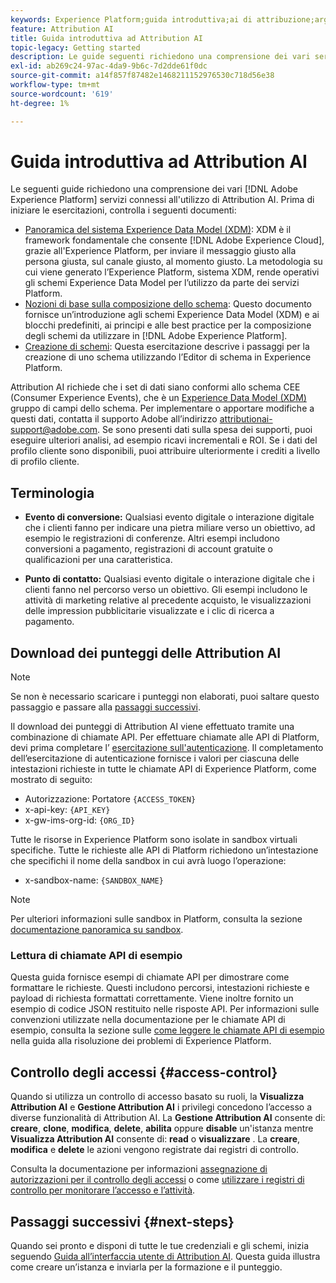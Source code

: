 ```yaml
---
keywords: Experience Platform;guida introduttiva;ai di attribuzione;argomenti comuni
feature: Attribution AI
title: Guida introduttiva ad Attribution AI
topic-legacy: Getting started
description: Le guide seguenti richiedono una comprensione dei vari servizi Adobe Experience Platform coinvolti nell’utilizzo di Attribution AI. Prima di iniziare le esercitazioni, controlla i seguenti documenti.
exl-id: ab269c24-97ac-4da9-9b6c-7d2dde61f0dc
source-git-commit: a14f857f87482e1468211152976530c718d56e38
workflow-type: tm+mt
source-wordcount: '619'
ht-degree: 1%

---
```


# Guida introduttiva ad Attribution AI

Le seguenti guide richiedono una comprensione dei vari [!DNL Adobe Experience Platform] servizi connessi all&#39;utilizzo di Attribution AI. Prima di iniziare le esercitazioni, controlla i seguenti documenti:

- [Panoramica del sistema Experience Data Model (XDM)](../../xdm/home.md): XDM è il framework fondamentale che consente [!DNL Adobe Experience Cloud], grazie all&#39;Experience Platform, per inviare il messaggio giusto alla persona giusta, sul canale giusto, al momento giusto. La metodologia su cui viene generato l’Experience Platform, sistema XDM, rende operativi gli schemi Experience Data Model per l’utilizzo da parte dei servizi Platform.
- [Nozioni di base sulla composizione dello schema](../../xdm/schema/composition.md): Questo documento fornisce un’introduzione agli schemi Experience Data Model (XDM) e ai blocchi predefiniti, ai principi e alle best practice per la composizione degli schemi da utilizzare in [!DNL Adobe Experience Platform].
- [Creazione di schemi](../../xdm/tutorials/create-schema-ui.md): Questa esercitazione descrive i passaggi per la creazione di uno schema utilizzando l’Editor di schema in Experience Platform.

Attribution AI richiede che i set di dati siano conformi allo schema CEE (Consumer Experience Events), che è un [Experience Data Model (XDM)](../../xdm/home.md) gruppo di campi dello schema. Per implementare o apportare modifiche a questi dati, contatta il supporto Adobe all’indirizzo attributionai-support@adobe.com. Se sono presenti dati sulla spesa dei supporti, puoi eseguire ulteriori analisi, ad esempio ricavi incrementali e ROI. Se i dati del profilo cliente sono disponibili, puoi attribuire ulteriormente i crediti a livello di profilo cliente.

## Terminologia

- **Evento di conversione:** Qualsiasi evento digitale o interazione digitale che i clienti fanno per indicare una pietra miliare verso un obiettivo, ad esempio le registrazioni di conferenze. Altri esempi includono conversioni a pagamento, registrazioni di account gratuite o qualificazioni per una caratteristica.

- **Punto di contatto:** Qualsiasi evento digitale o interazione digitale che i clienti fanno nel percorso verso un obiettivo. Gli esempi includono le attività di marketing relative al precedente acquisto, le visualizzazioni delle impression pubblicitarie visualizzate e i clic di ricerca a pagamento.

## Download dei punteggi delle Attribution AI

>[!NOTE]
>
>Se non è necessario scaricare i punteggi non elaborati, puoi saltare questo passaggio e passare alla [passaggi successivi](#next-steps).

Il download dei punteggi di Attribution AI viene effettuato tramite una combinazione di chiamate API. Per effettuare chiamate alle API di Platform, devi prima completare l’ [esercitazione sull&#39;autenticazione](https://www.adobe.com/go/platform-api-authentication-en). Il completamento dell’esercitazione di autenticazione fornisce i valori per ciascuna delle intestazioni richieste in tutte le chiamate API di Experience Platform, come mostrato di seguito:

- Autorizzazione: Portatore `{ACCESS_TOKEN}`
- x-api-key: `{API_KEY}`
- x-gw-ims-org-id: `{ORG_ID}`

Tutte le risorse in Experience Platform sono isolate in sandbox virtuali specifiche. Tutte le richieste alle API di Platform richiedono un’intestazione che specifichi il nome della sandbox in cui avrà luogo l’operazione:

- x-sandbox-name: `{SANDBOX_NAME}`

>[!NOTE]
>
>Per ulteriori informazioni sulle sandbox in Platform, consulta la sezione [documentazione panoramica su sandbox](../../sandboxes/home.md).

### Lettura di chiamate API di esempio

Questa guida fornisce esempi di chiamate API per dimostrare come formattare le richieste. Questi includono percorsi, intestazioni richieste e payload di richiesta formattati correttamente. Viene inoltre fornito un esempio di codice JSON restituito nelle risposte API. Per informazioni sulle convenzioni utilizzate nella documentazione per le chiamate API di esempio, consulta la sezione sulle [come leggere le chiamate API di esempio](../../landing/troubleshooting.md) nella guida alla risoluzione dei problemi di Experience Platform.

## Controllo degli accessi {#access-control}

Quando si utilizza un controllo di accesso basato su ruoli, la **Visualizza Attribution AI** e **Gestione Attribution AI** i privilegi concedono l’accesso a diverse funzionalità di Attribution AI. La **Gestione Attribution AI** consente di: **creare**, **clone**, **modifica**, **delete**, **abilita** oppure **disable** un&#39;istanza mentre **Visualizza Attribution AI** consente di: **read** o **visualizzare** . La **creare**, **modifica** e **delete** le azioni vengono registrate dai registri di controllo.

Consulta la documentazione per informazioni [assegnazione di autorizzazioni per il controllo degli accessi](../../../help/access-control/home.md) o come [utilizzare i registri di controllo per monitorare l’accesso e l’attività](../../../help/landing/governance-privacy-security/audit-logs/overview.md).

## Passaggi successivi {#next-steps}

Quando sei pronto e disponi di tutte le tue credenziali e gli schemi, inizia seguendo [Guida all’interfaccia utente di Attribution AI](./user-guide.md). Questa guida illustra come creare un’istanza e inviarla per la formazione e il punteggio.
